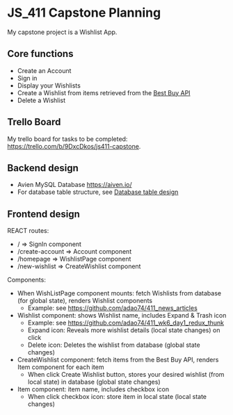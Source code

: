 # JS_411 Capstone Planning

My capstone project is a Wishlist App.

## Core functions

- Create an Account
- Sign in
- Display your Wishlists
- Create a Wishlist from items retrieved from the [Best Buy API](https://bestbuyapis.github.io/api-documentation/)
- Delete a Wishlist

## Trello Board

My trello board for tasks to be completed: https://trello.com/b/9DxcDkos/js411-capstone.

## Backend design

- Avien MySQL Database https://aiven.io/
- For database table structure, see [Database table design](./planningImages/Database%20table%20design.png)

## Frontend design

REACT routes:
- / => SignIn component 
- /create-account => Account component
- /homepage => WishlistPage component
- /new-wishlist => CreateWishlist component

Components:
- When WishListPage component mounts: fetch Wishlists from database (for global state), renders Wishlist components
    - Example: see https://github.com/adao74/411_news_articles 
- Wishlist component: shows Wishlist name, includes Expand & Trash icon
    - Example: see https://github.com/adao74/411_wk6_day1_redux_thunk
    - Expand icon: Reveals more wishlist details (local state changes) on click
    - Delete icon: Deletes the wishlist from database (global state changes) 
- CreateWishlist component: fetch items from the Best Buy API, renders Item component for each item
    - When click Create Wishlist button, stores your desired wishlist (from local state) in database (global state changes)
- Item component: item name, includes checkbox icon
    - When click checkbox icon: store item in local state (local state changes)